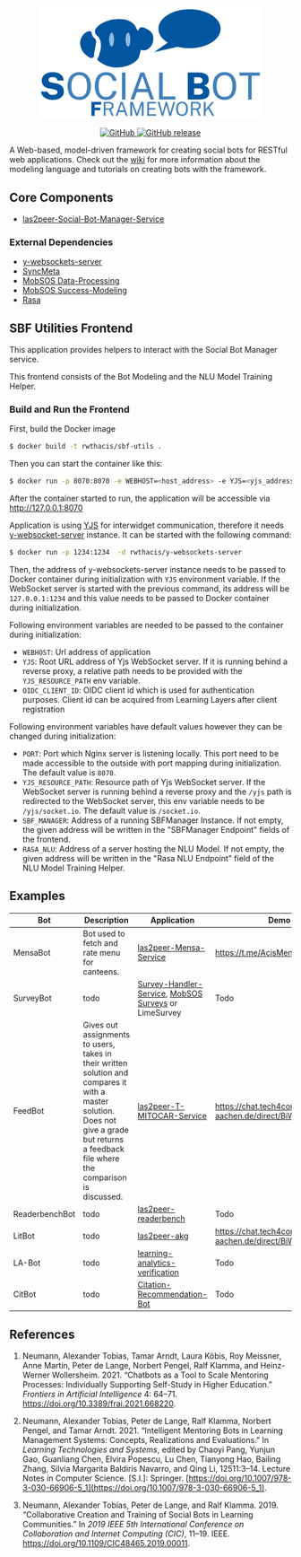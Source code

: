 <p align="center">
  <img src="Logos/sbf-logo.svg" width=400px/>
</p>
<p align="center">
        <a href="https://github.com/rwth-acis/Social-Bot-Framework/blob/master/LICENSE">
            <img alt="GitHub" src="https://img.shields.io/github/license/rwth-acis/Social-Bot-Framework.svg?color=blue">
        </a>
        <a href="https://github.com/rwth-acis/Social-Bot-Framework/releases">
        <img alt="GitHub release" src="https://img.shields.io/github/release/rwth-acis/Social-Bot-Framework.svg">
    </a>
</p>

A Web-based, model-driven framework for creating social bots for RESTful web applications. Check out the [wiki](https://github.com/rwth-acis/Social-Bot-Framework/wiki) for more information about the modeling language and tutorials on creating bots with the framework.

## Core Components

* [las2peer-Social-Bot-Manager-Service](https://github.com/rwth-acis/las2peer-Social-Bot-Manager-Service)

### External Dependencies

* [y-websockets-server](https://github.com/y-js/y-websockets-server)
* [SyncMeta](https://github.com/rwth-acis/syncmeta)
* [MobSOS Data-Processing](https://github.com/rwth-acis/mobsos-data-processing)
* [MobSOS Success-Modeling](https://github.com/rwth-acis/mobsos-success-modeling)
* [Rasa](https://github.com/RasaHQ/rasa.git)

## SBF Utilities Frontend

This application provides helpers to interact with the Social Bot Manager service.

This frontend consists of the Bot Modeling and the NLU Model Training Helper.

### Build and Run the Frontend

First, build the Docker image

```bash
$ docker build -t rwthacis/sbf-utils .
```

Then you can start the container like this:

```bash
$ docker run -p 8070:8070 -e WEBHOST=<host_address> -e YJS=<yjs_address> -e OIDC_CLIENT_ID=<oidc_client_id> -e RASA_NLU=<rasa_server> -e SBF_MANAGER=<sbfmanager_address> -d rwthacis/sbf-utils
```

After the container started to run, the application will be accessible via http://127.0.0.1:8070

Application is using [YJS][yjs-github] for interwidget communication, therefore it needs [y-websocket-server][y-websocket-server] instance. 
It can be started with the following command:

```bash
$ docker run -p 1234:1234  -d rwthacis/y-websockets-server
```

Then, the address of y-websockets-server instance needs to be passed to Docker container during initialization with `YJS` environment variable. If the WebSocket server is started with the previous command, its address will be `127.0.0.1:1234` and this value needs to be passed to Docker container during initialization.


Following environment variables are needed to be passed to the container during initialization:

* `WEBHOST`: Url address of application
* `YJS`: Root URL address of Yjs WebSocket server. If it is running behind a reverse proxy, a relative path needs to be provided with the `YJS_RESOURCE_PATH` env variable.
* `OIDC_CLIENT_ID`: OIDC client id which is used for authentication purposes. Client id can be acquired from Learning Layers after client registration

Following environment variables have default values however they can be changed during initialization:

* `PORT`: Port which Nginx server is listening locally. This port need to be made accessible to the outside with port mapping during initialization. The default value is `8070`.
* `YJS_RESOURCE_PATH`: Resource path of Yjs WebSocket server. If the WebSocket server is running behind a reverse proxy and the `/yjs` path is redirected to the WebSocket server, this env variable needs to be `/yjs/socket.io`. The default value is `/socket.io`.
* `SBF_MANAGER`: Address of a running SBFManager Instance. If not empty, the given address will be written in the "SBFManager Endpoint" fields of the frontend.
* `RASA_NLU`: Address of a server hosting the NLU Model. If not empty, the given address will be written in the "Rasa NLU Endpoint" field of the NLU Model Training Helper.

[yjs-github]: https://github.com/yjs/yjs
[y-websocket-server]: https://github.com/y-js/y-websockets-server

## Examples
| Bot            | Description | Application                                                                                                                                                | Demo |
| -------------- | ----------- | ---------------------------------------------------------------------------------------------------------------------------------------------------------- | ---- |
| MensaBot       | Bot used to fetch and rate menu for canteens. | [las2peer-Mensa-Service](https://github.com/rwth-acis/las2peer-Mensa-Service)                                                                              | https://t.me/AcisMensaBot |
| SurveyBot      | todo        | [Survey-Handler-Service](https://github.com/rwth-acis/Survey-Handler-Service), [MobSOS Surveys](https://github.com/rwth-acis/mobsos-surveys) or LimeSurvey | Todo |
| FeedBot        | Gives out assignments to users, takes in their written solution and compares it with a master solution. Does not give a grade but returns a feedback file where the comparison is discussed. | [las2peer-T-MITOCAR-Service](https://github.com/rwth-acis/las2peer-tmitocar-service)                                                                       | https://chat.tech4comp.dbis.rwth-aachen.de/direct/BiWi-FeedBot |
| ReaderbenchBot | todo        | [las2peer-readerbench](https://github.com/rwth-acis/las2peer-readerbench)                                                                                  | Todo |
| LitBot         | todo   | [las2peer-akg](https://github.com/rwth-acis/las2peer-akg)                                                                                                  | https://chat.tech4comp.dbis.rwth-aachen.de/direct/BiWi-LitBot |
| LA-Bot         | todo        | [learning-analytics-verification](https://github.com/rwth-acis/learning-analytics-verification)                                                            | Todo |
| CitBot         | todo        | [Citation-Recommendation-Bot](https://github.com/rwth-acis/Citation-Recommendation-Bot)                                                                    | Todo |

## References

1. Neumann, Alexander Tobias, Tamar Arndt, Laura Köbis, Roy Meissner, Anne
Martin, Peter de Lange, Norbert Pengel, Ralf Klamma, and Heinz-Werner
Wollersheim. 2021. “Chatbots as a Tool to Scale Mentoring Processes:
Individually Supporting Self-Study in Higher Education.” *Frontiers in
Artificial Intelligence* 4: 64–71.
<https://doi.org/10.3389/frai.2021.668220>.

2. Neumann, Alexander Tobias, Peter de Lange, Ralf Klamma, Norbert Pengel,
and Tamar Arndt. 2021. “Intelligent Mentoring Bots in Learning
Management Systems: Concepts, Realizations and Evaluations.” In
*Learning Technologies and Systems*, edited by Chaoyi Pang, Yunjun Gao,
Guanliang Chen, Elvira Popescu, Lu Chen, Tianyong Hao, Bailing Zhang,
Silvia Margarita Baldiris Navarro, and Qing Li, 12511:3–14. Lecture
Notes in Computer Science. \[S.l.\]: Springer.
[https://doi.org/10.1007/978-3-030-66906-5_1](https://doi.org/10.1007/978-3-030-66906-5_1).

3. Neumann, Alexander Tobias, Peter de Lange, and Ralf Klamma. 2019.
“Collaborative Creation and Training of Social Bots in Learning
Communities.” In *2019 IEEE 5th International Conference on
Collaboration and Internet Computing (CIC)*, 11–19. IEEE.
<https://doi.org/10.1109/CIC48465.2019.00011>.
